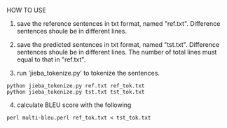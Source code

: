 HOW TO USE

1. save the reference sentences in txt format, named "ref.txt". Difference sentences shoule be in different lines.

2. save the predicted sentences in txt format, named "tst.txt". Difference sentences shoule be in different lines. The number of total lines must equal to that in "ref.txt".

3. run 'jieba_tokenize.py' to tokenize the sentences.
```
python jieba_tokenize.py ref.txt ref_tok.txt
python jieba_tokenize.py tst.txt tst_tok.txt
```

4. calculate BLEU score with the following
```
perl multi-bleu.perl ref_tok.txt < tst_tok.txt
```